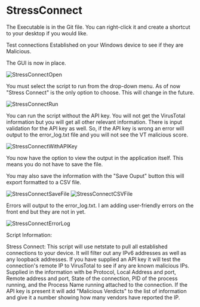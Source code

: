 # StressConnect

The Executable is in the Git file. You can right-click it and create a shortcut to your desktop if you would like.


Test connections Established on your Windows device to see if they are Malicious.

The GUI is now in place.

![StressConnectOpen](https://github.com/AustinEWood/StressConnect/assets/53714369/6e136070-a900-403f-aa26-29c6178503bb)


You must select the script to run from the drop-down menu. As of now "Stress Connect" is the only option to choose. This will change in the future. 

![StressConnectRun](https://github.com/AustinEWood/StressConnect/assets/53714369/edd9b374-ed88-4cff-991d-9771c98d8262)

You can run the script without the API key. You will not get the VirusTotal information but you will get all other relevant information. There is input validation for the API key as well. So, if the API key is wrong an error will output to the error_log.txt file and you will not see the VT malicious score.

![StressConnectWithAPIKey](https://github.com/AustinEWood/StressConnect/assets/53714369/bc96ddc6-d552-471c-9ba6-dbd9a09867a9)

You now have the option to view the output in the application itself. This means you do not have to save the file.

You may also save the information with the "Save Ouput" button this will export formatted to a CSV file.

![StressConnectSaveFile](https://github.com/AustinEWood/StressConnect/assets/53714369/53551f2b-e8ff-4ff1-a45f-fbf8aab53ad4)  ![StressConnectCSVFile](https://github.com/AustinEWood/StressConnect/assets/53714369/bbaf90d6-d334-4f47-8924-09901f7b25b0)

Errors will output to the error_log.txt. I am adding user-friendly errors on the front end but they are not in yet.

![StressConnectErrorLog](https://github.com/AustinEWood/StressConnect/assets/53714369/614049d8-01fe-47d4-b0f6-83c9e8d85e0a)







Script Information:


Stress Connect: 
This script will use netstate to pull all established connections to your device. It will filter out any IPv6 addresses as well as any loopback addresses. If you have supplied an API key it will test the connection's remote IP to VirusTotal to see if any are known malicious IPs.  Supplied in the information with be Protocol, Local Address and port, Remote address and port, State of the connection, PID of the process running, and the Process Name running attached to the connection. If the API key is present it will add "Malicious Verdicts" to the list of information and give it a number showing how many vendors have reported the IP. 
